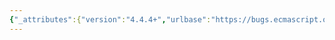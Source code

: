 ```yaml
---
{"_attributes":{"version":"4.4.4+","urlbase":"https://bugs.ecmascript.org/","maintainer":"dherman@mozilla.com"},"bug":{"bug_id":16,"creation_ts":"2011-02-12 01:25:00 -0800","short_desc":"15.2.3.3-4-188 Function are forbidden to have a 'name' property","delta_ts":"2011-03-07 14:29:50 -0800","product":"Test262","component":"ECMA-262 Tests","version":"unspecified","rep_platform":"All","op_sys":"All","bug_status":"RESOLVED","resolution":"FIXED","priority":"Normal","bug_severity":"normal","everconfirmed":true,"reporter":{"uid":"bruant.d","name":"David Bruant"},"assigned_to":{"uid":"dfugate","name":"Dave Fugate"},"long_desc":[{"commentid":25,"comment_count":0,"who":{"uid":"bruant.d","name":"David Bruant"},"bug_when":"2011-02-12 01:25:21 -0800","thetext":"As per ES5.1 15.3.5 Properties of Function Instances, there is nothing forbidding a function to have a 'name' property. This test results in a false negative in browsers implementing such a property.\n\nThe vagueness of the spec should be addressed. Meanwhile, the test is wrong."},{"commentid":31,"comment_count":1,"who":{"uid":"dfugate","name":"Dave Fugate"},"bug_when":"2011-02-14 10:21:36 -0800","thetext":"Agreed.  The test is clearly incorrect here and I'll be disabling it today."},{"commentid":32,"comment_count":2,"who":{"uid":"bruant.d","name":"David Bruant"},"bug_when":"2011-02-14 10:27:10 -0800","thetext":"Actually, I was wrong, the spec isn't vague. Section 16:\n\"An implementation may provide additional types, values, objects, properties, and functions beyond those described in this specification.\""},{"commentid":75,"comment_count":3,"who":{"uid":"dfugate","name":"Dave Fugate"},"bug_when":"2011-02-28 13:42:24 -0800","thetext":"I've modified the test in the following manner:\n  var desc = Object.getOwnPropertyDescriptor(f, \"name\");\n  if (desc === undefined) {\n    return true;\n  }\n  return false;\n\nhas become:\n  var desc = Object.getOwnPropertyDescriptor(f, \"functionNameHopefullyDoesNotExist\");\n  return desc === undefined;\n\nWhile I do acknowledge some ECMAScript implementation could in theory add a property named \"functionNameHopefullyDoesNotExist\" to Function.prototype, the probability of this seems incredibly low, and they'd likely be doing this just to break the test:)\n\nThis change will go out with the next set of test case additions from Microsoft.  Leaving the bug open until this occurs and I re-enabled it on test262."},{"commentid":77,"comment_count":4,"who":{"uid":"bruant.d","name":"David Bruant"},"bug_when":"2011-02-28 14:17:16 -0800","thetext":"(In reply to comment #3)\n> I've modified the test in the following manner:\n>   var desc = Object.getOwnPropertyDescriptor(f, \"name\");\n>   if (desc === undefined) {\n>     return true;\n>   }\n>   return false;\n> \n> has become:\n>   var desc = Object.getOwnPropertyDescriptor(f,\n> \"functionNameHopefullyDoesNotExist\");\n>   return desc === undefined;\n> \n> While I do acknowledge some ECMAScript implementation could in theory add a\n> property named \"functionNameHopefullyDoesNotExist\" to Function.prototype, the\n> probability of this seems incredibly low, and they'd likely be doing this just\n> to break the test:)\nHere (https://bugs.ecmascript.org/show_bug.cgi?id=33#c5) I've provided a method which, based on a object creates a property name which is different from all property names present on the object. Might be useful to add to the harness."},{"commentid":80,"comment_count":5,"who":{"uid":"dfugate","name":"Dave Fugate"},"bug_when":"2011-03-01 11:09:24 -0800","thetext":"Got ambitious and pushed the change out to Mercurial early."}]}}
---
```

